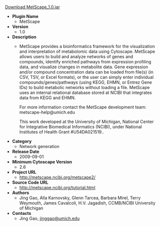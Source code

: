 <a href="MetScape_1.0.jar">Download MetScape_1.0.jar</a>

* __Plugin Name__
  * MetScape
* __Version__
  * 1.0
* __Description__
  * <p>MetScape provides a bioinformatics framework for the visualization and interpretation of metabolomic data using Cytoscape. MetScape allows users to build and analyze networks of genes and compounds, identify enriched pathways from expression profiling data, and visualize changes in metabolite data. Gene expression and/or compound concentration data can be loaded from file(s) (in CSV, TSV, or Excel formats), or the user can simply enter individual compounds/genes/pathways (using KEGG, EHMN, or Entrez Gene IDs) to build metabolic networks without loading a file. MetScape uses an internal relational database stored at NCIBI that integrates data from KEGG and EHMN.</p><p>For more information contact the MetScape development team: metscape-help@umich.edu</p><p>This work developed at the University of Michigan, National Center for Integrative Biomedical Informatics (NCIBI), under National Institutes of Health Grant #U54DA021519..</p>
* __Category__
  * Network generation
* __Release Date__
  * 2009-09-01
* __Minimum Cytoscape Version__
  * 2.6
* __Project URL__
  * http://metscape.ncibi.org/metscape2/
* __Source Code URL__
  * http://metscape.ncibi.org/tutorial.html
* __Authors__
  * Jing Gao, Alla Karnovsky, Glenn Tarcea, Barbara Mirel, Terry Weymouth, James Cavalcoli, H.V. Jagadish,  CCMB/NCIBI University of Michigan
* __Contacts__
  * Jing Gao, jinggao@umich.edu
